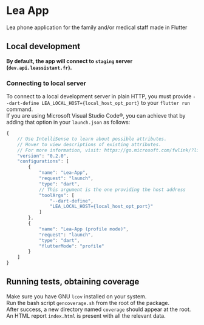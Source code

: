 # Lea App

<!-- [![Build](https://github.com/Lea-Voc/Lea-App/actions/workflows/build.yml/badge.svg)](https://github.com/Lea-Voc/Lea-App/actions/workflows/build.yml) -->

Lea phone application for the family and/or medical staff made in Flutter

## Local development

**By default, the app will connect to `staging` server (`dev.api.leassistant.fr`).**  

### Connecting to local server
To connect to a local development server in plain HTTP, you must provide `--dart-define LEA_LOCAL_HOST={local_host_opt_port}` to your `flutter run` command.  
If you are using Microsoft Visual Studio Code®, you can achieve that by adding that option in your `launch.json` as follows:  
```js
{
	// Use IntelliSense to learn about possible attributes.
	// Hover to view descriptions of existing attributes.
	// For more information, visit: https://go.microsoft.com/fwlink/?linkid=830387
	"version": "0.2.0",
	"configurations": [
		{
			"name": "Lea-App",
			"request": "launch",
			"type": "dart",
			// This argument is the one providing the host address
			"toolArgs": [
				"--dart-define",
				"LEA_LOCAL_HOST={local_host_opt_port}"
			]
		},
		{
			"name": "Lea-App (profile mode)",
			"request": "launch",
			"type": "dart",
			"flutterMode": "profile"
		}
	]
}
```

## Running tests, obtaining coverage

Make sure you have GNU `lcov` installed on your system.  
Run the bash script `gencoverage.sh` from the root of the package.  
After success, a new directory named `coverage` should appear at the root. An HTML report `index.html` is present with all the relevant data.
